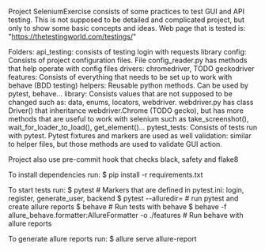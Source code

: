 Project SeleniumExercise consists of some practices to test GUI and API testing.
This is not supposed to be detailed and complicated project, but only to show some basic concepts and ideas.
Web page that is tested is: "https://thetestingworld.com/testings/"

Folders:
api_testing: consists of testing login with requests library
config: Consists of project configuration files. File config_reader.py has methods that help operate with config files
drivers: chromedriver, TODO geckodriver
features: Consists of everything that needs to be set up to work with behave (BDD testing)
helpers: Reusable python methods. Can be used by pytest, behave...
library: Consists values that are not supposed to be changed such as: data, enums, locators, webdriver.
webdriver.py has class Driver() that inheritance webdriver.Chrome (TODO gecko), but has more methods that are
useful to work with selenium such as take_screenshot(), wait_for_loader_to_load(), get_element()...
pytest_tests: Consists of tests run with pytest. Pytest fixtures and markers are used as well
validation: similar to helper files, but those methods are used to validate GUI action.

Project also use pre-commit hook that checks black, safety and flake8

To install dependencies run:
$ pip install -r requirements.txt

To start tests run:
$  pytest  # Markers that are defined in pytest.ini: login, register, generate_user, backend
$  pytest --alluredir=<allure-report>  # run pytest and create allure reports
$  behave # Run tests with behave
$  behave -f allure_behave.formatter:AllureFormatter -o <allure-report>  ./features  # Run behave with allure reports

To generate allure reports run:
$  allure serve allure-report

